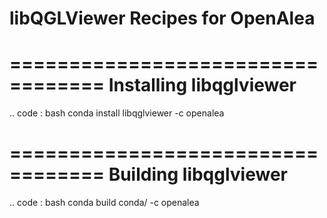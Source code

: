 
# libQGLViewer Recipes for OpenAlea

==================================
Installing libqglviewer 
==================================

.. code : bash
    conda install libqglviewer -c openalea


==================================
Building libqglviewer 
==================================

.. code : bash
    conda build conda/ -c openalea



